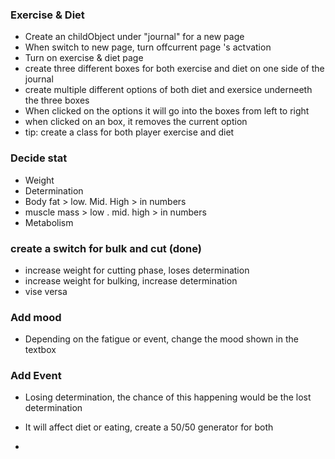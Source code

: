 ### Exercise & Diet

* Create an childObject under "journal" for a new page
* When switch to new page, turn offcurrent page 's actvation 
* Turn on exercise & diet page 
* create three different boxes for both exercise and diet on one side of the journal
* create multiple different options of both diet and exersice underneeth the three boxes
* When clicked on the options it will go into the boxes from left to right
* when clicked on an box, it removes the current option
* tip: create a class for both player exercise and diet

### Decide stat
* Weight 
* Determination 
* Body fat > low. Mid. High > in numbers
* muscle mass > low . mid. high > in numbers
* Metabolism 


### create a switch for bulk and cut (done)
* increase weight for cutting phase, loses determination
* increase weight for bulking, increase determination
* vise versa

### Add mood 

* Depending on the fatigue or event, change the mood shown in the textbox

### Add Event

* Losing determination, the chance of this happening would be the lost determination
* It will affect diet or eating, create a 50/50 generator for both 

* 
